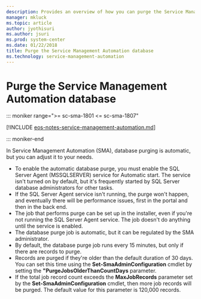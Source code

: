 ```yaml
---
description: Provides an overview of how you can purge the Service Management Automation database.
manager: mkluck
ms.topic: article
author: jyothisuri
ms.author: jsuri
ms.prod: system-center
ms.date: 01/22/2018
title: Purge the Service Management Automation database
ms.technology: service-management-automation
---
```


# Purge the Service Management Automation database

::: moniker range=">= sc-sma-1801 <= sc-sma-1807"

[!INCLUDE [eos-notes-service-management-automation.md](../includes/eos-notes-service-management-automation.md)]

::: moniker-end

In Service Management Automation (SMA), database purging is automatic, but you can adjust it to your needs.

- To enable the automatic database purge, you must enable the SQL Server Agent (MSSQLSERVER) service for Automatic start. The service isn't turned on by default, but it's frequently started by SQL Server database administrators for other tasks.
- If the SQL Server Agent service isn't running, the purge won't happen, and eventually there will be performance issues, first in the portal and then in the back end.
- The job that performs purge can be set up in the installer, even if you're not running the SQL Server Agent service. The job doesn't do anything until the service is enabled.
- The database purge job is automatic, but it can be regulated by the SMA administrator.
- By default, the database purge job runs every 15 minutes, but only if there are records to purge.
- Records are purged if they're older than the default duration of 30 days. You can set this time using the **Set-SmaAdminConfiguration** cmdlet by setting the **"PurgeJobsOlderThanCountDays** parameter.
-   If the total job record count exceeds the **MaxJobRecords** parameter set by the **Set-SmaAdminConfiguration** cmdlet, then more job records will be purged. The default value for this parameter is 120,000 records.
